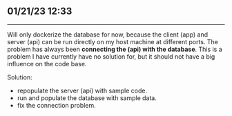 ## 01/21/23 12:33
---
Will only dockerize the database for now, because the client (app) and server (api) can be run directly on my host machine at different ports. The problem has always been **connecting the (api) with the database**. This is a problem I have currently have no solution for, but it should not have a big influence on the code base.

Solution:
- repopulate the server (api) with sample code.
- run and populate the database with sample data.
- fix the connection problem.

